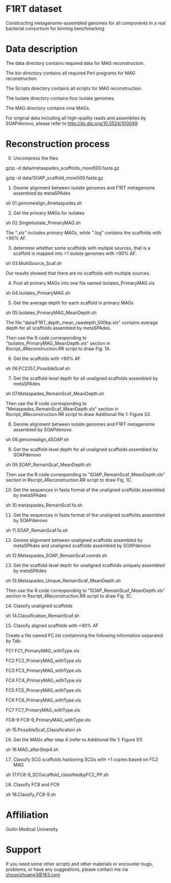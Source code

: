 # F1RT dataset
Constructing metagenome-assembled genomes for all components in a real bacterial consortium for binning benchmarking

# Data description

The data directory contains required data for MAG reconstruction.

The bin directory contains all required Perl programs for MAG reconstruction.

The Scripts directory contains all scripts for MAG reconstruction.

The Isolate directory contains four isolate genomes.

The MAG directory contains nine MAGs.

For original data including all high-quality reads and assemblies by SOAPdenovo, please refer to http://dx.doi.org/10.5524/100049.

# Reconstruction process

0. Uncompress the files

  gzip -d data/metaspades_scaffolds_more500.fasta.gz

  gzip -d data/SOAP_scaffold_more500.fasta.gz

1. Geome alignment between isolate genomes and F1RT metagenome assembled by metaSPAdes

sh 01.genomealign_4metaspades.sh

2. Get the primary MAGs for isolates

sh 02.SingleIsolate_PrimaryMAG.sh

The "*.xls" includes primary MAGs, while "*.log" contains the scaffolds with <90% AF.

3. determine whether some scaffolds with mutiple sources, that is a scaffold is mapped into >1 isolote genomes with >90% AF. 

sh 03.MultiSource_Scaf.sh

Our results showed that there are no scaffolds with multiple sources.

4. Pool all primary MAGs into one file named Isolates_PrimaryMAG.xls

sh 04.Isolates_PrimaryMAG.sh

5. Get the average depth for each scaffold in primary MAGs

sh 05.Isolates_PrimaryMAG_MeanDepth.sh

The file "data/F1RT_depth_mean_rawdepth_500bp.xls" contains average depth for all scaffolds assembled by metaSPAdes.

Then use the R code corresponding to "Isolates_PrimaryMAG_MeanDepth.xls" section in Rscript_4Reconstruction.RR script to draw Fig. 1A.

6. Get the scaffolds with <90% AF 

sh 06.FC2357_PossibleScaf.sh

7. Get the scaffold-level depth for all unaligned scaffolds assembled by metaSPAdes

sh 07.Metaspades_RemainScaf_MeanDepth.sh

Then use the R code corresponding to "Metaspades_RemainScaf_MeanDepth.xls" section in Rscript_4Reconstruction.RR script to draw Additional file 1: Figure S3. 

8. Geome alignment between isolate genomes and F1RT metagenome assembled by SOAPdenovo

sh 08.genomealign_4SOAP.sh

9. Get the scaffold-level depth for all unaligned scaffolds assembled by SOAPdenovo

sh 09.SOAP_RemainScaf_MeanDepth.sh

Then use the R code corresponding to "SOAP_RemainScaf_MeanDepth.xls" section in Rscript_4Reconstruction.RR script to draw Fig. 1C.

10. Get the sequences in fasta format of the unaligned scaffolds assembled by metaSPAdes

sh 10.metaspades_RemainScaf.fa.sh

11. Get the sequences in fasta format of the unaligned scaffolds assembled by SOAPdenovo

sh 11.SOAP_RemainScaf.fa.sh

12. Geome alignment between unaligned scaffolds assembled by metaSPAdes and unaligned scaffolds assembled by SOAPdenovo

sh 12.Metaspades_SOAP_RemainScaf.coords.sh

13. Get the scaffold-level depth for unaligned scaffolds uniquely assembled by metaSPAdes

sh 13.Metaspades_Unique_RemainScaf_MeanDepth.sh

Then use the R code corresponding to "SOAP_RemainScaf_MeanDepth.xls" section in Rscript_4Reconstruction.RR script to draw Fig. 1C.


14. Classify unaligned scaffolds 

sh 14.Classification_RemainScaf.sh

15. Classify aligned scaffolds with <90% AF

Create a file named FC.list containning the following information separated by Tab:

FC1     FC1_PrimaryMAG_withType.xls

FC2     FC2_PrimaryMAG_withType.xls

FC3     FC3_PrimaryMAG_withType.xls

FC4     FC4_PrimaryMAG_withType.xls

FC5     FC5_PrimaryMAG_withType.xls

FC6     FC6_PrimaryMAG_withType.xls

FC7     FC7_PrimaryMAG_withType.xls

FC8-9   FC8-9_PrimaryMAG_withType.xls

sh 15.PossibleScaf_Classification.sh

16. Get the MAGs after step 4 (refer to Additional file 1: Figure S1)

sh 16.MAG_afterStep4.sh

17. Classify SCG scaffolds harboring SCGs with >1 copies based on FC2 MAG

sh 17.FC8-9_SCGscaffold_classifiedbyFC2_PP.sh

18. Classify FC8 and FC9

sh 18.Classify_FC8-9.sh

# Affiliation
Guilin Medical University

# Support
If you need some other scripts and other materials or encounter bugs, problems, or have any suggestions, please contact me via zhouyizhuang3@163.com
